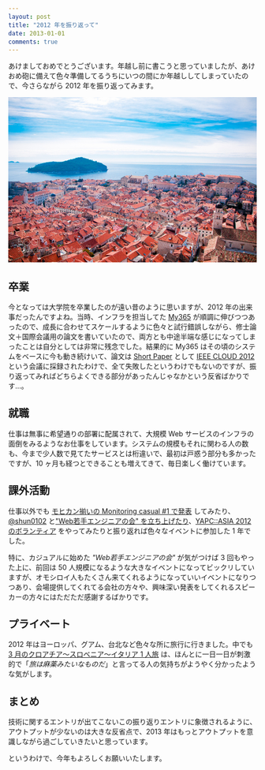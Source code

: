 ```yaml
---
layout: post
title: "2012 年を振り返って"
date: 2013-01-01
comments: true
---
```


あけましておめでとうございます。年越し前に書こうと思っていましたが、あけおめ砲に備えて色々準備してるうちにいつの間にか年越ししてしまっていたので、今さらながら 2012 年を振り返ってみます。

<img src="/images/dubrovnik.jpg">

## 卒業

今となっては大学院を卒業したのが遠い昔のように思いますが、2012 年の出来事だったんですよね。当時、インフラを担当してた [My365](http://my365.in) が順調に伸びつつあったので、成長に合わせてスケールするように色々と試行錯誤しながら、修士論文＋国際会議用の論文を書いていたので、両方とも中途半端な感じになってしまったことは自分としては非常に残念でした。結果的に My365 はその頃のシステムをベースに今も動き続けいて、論文は [Short Paper](http://www.computer.org/csdl/proceedings/cloud/2012/4755/00/4755a974-abs.html) として [IEEE CLOUD 2012](http://www.thecloudcomputing.org/2012/) という会議に採録されたわけで、全て失敗したというわけでもないのですが、振り返ってみればどちらよくできる部分があったんじゃなかという反省ばかりです...。

## 就職

仕事は無事に希望通りの部署に配属されて、大規模 Web サービスのインフラの面倒をみるようなお仕事をしています。システムの規模もそれに関わる人の数も、今まで少人数で見てたサービスとは桁違いで、最初は戸惑う部分も多かったですが、10 ヶ月も経つとできることも増えてきて、毎日楽しく働けています。

## 課外活動

仕事以外でも [モヒカン揃いの Monitoring casual #1 で発表](/2012/06/18/28199466903/) してみたり、[@shun0102](https://twitter.com/shun0102) と["Web若手エンジニアの会" を立ち上げたり](http://engineer.dena.jp/2012/07/web.html)、[YAPC::ASIA 2012 のボランティア](/2012/10/06/32974165602/) をやってみたりと振り返れば色々なイベントに参加した 1 年でした。

特に、カジュアルに始めた *"Web若手エンジニアの会"* が気がつけば 3 回もやった上に、前回は 50 人規模になるような大きなイベントになってビックリしていますが、オモシロイ人もたくさん来てくれるようになっていいイベントになりつつあり、会場提供してくれてる会社の方々や、興味深い発表をしてくれるスピーカーの方々にはただただ感謝するばかりです。

## プライベート

2012 年はヨーロッパ、グアム、台北など色々な所に旅行に行きました。中でも [3 月のクロアチア〜スロベニア〜イタリア 1 人旅](/2012/03/24/28199464257/) は、ほんとに一日一日が刺激的で「*旅は麻薬みたいなものだ*」と言ってる人の気持ちがようやく分かったような気がします。

## まとめ

技術に関するエントリが出てこないこの振り返りエントリに象徴されるように、アウトプットが少ないのは大きな反省点で、2013 年はもっとアウトプットを意識しながら過ごしていきたいと思っています。

というわけで、今年もよろしくお願いいたします。
